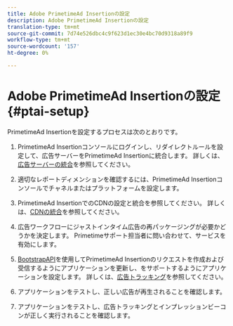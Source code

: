 ```yaml
---
title: Adobe PrimetimeAd Insertionの設定
description: Adobe PrimetimeAd Insertionの設定
translation-type: tm+mt
source-git-commit: 7d74e526dbc4c9f623d1ec30e4bc70d9318a89f9
workflow-type: tm+mt
source-wordcount: '157'
ht-degree: 0%

---
```



# Adobe PrimetimeAd Insertionの設定{#ptai-setup}

PrimetimeAd Insertionを設定するプロセスは次のとおりです。

1. PrimetimeAd Insertionコンソールにログインし、リダイレクトルールを設定して、広告サーバーをPrimetimeAd Insertionに統合します。 詳しくは、[広告サーバーの統合](integrate-ad-server.md)を参照してください。

1. 適切なレポートディメンションを確認するには、PrimetimeAd Insertionコンソールでチャネルまたはプラットフォームを設定します。

1. PrimetimeAd InsertionでのCDNの設定と統合を参照してください。 詳しくは、[CDNの統合](integrate-cdn.md)を参照してください。

1. 広告ワークフローにジャストインタイム広告の再パッケージングが必要かどうかを決定します。 Primetimeサポート担当者に問い合わせて、サービスを有効にします。

1. [BootstrapAPI](/help/dynamic-ad-insertion/msapi-topics/ms-getting-started/ms-api-query-params.md)を使用してPrimetimeAd Insertionのリクエストを作成および受信するようにアプリケーションを更新し、をサポートするようにアプリケーションを設定します。 詳しくは、[広告トラッキング](set-up-ad-tracking.md)を参照してください。

1. アプリケーションをテストし、正しい広告が再生されることを確認します。<!-- using the [Debugging tools](troubleshoot-and-debug.md).-->

1. アプリケーションをテストし、広告トラッキングとインプレッションビーコンが正しく実行されることを確認します。<!-- using the [Reporting](reporting-and-billing.md).-->
